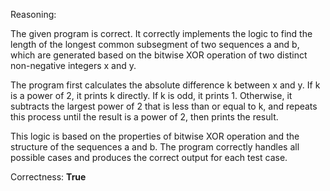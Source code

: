Reasoning:

The given program is correct. It correctly implements the logic to find the length of the longest common subsegment of two sequences a and b, which are generated based on the bitwise XOR operation of two distinct non-negative integers x and y.

The program first calculates the absolute difference k between x and y. If k is a power of 2, it prints k directly. If k is odd, it prints 1. Otherwise, it subtracts the largest power of 2 that is less than or equal to k, and repeats this process until the result is a power of 2, then prints the result.

This logic is based on the properties of bitwise XOR operation and the structure of the sequences a and b. The program correctly handles all possible cases and produces the correct output for each test case.

Correctness: **True**